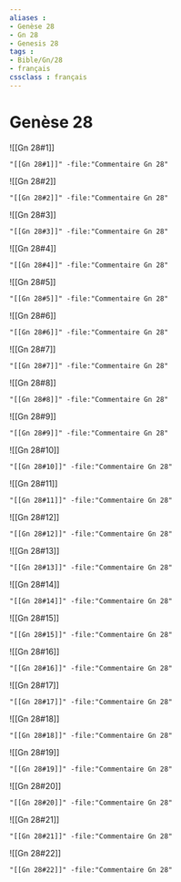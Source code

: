 ```yaml
---
aliases : 
- Genèse 28
- Gn 28
- Genesis 28
tags : 
- Bible/Gn/28
- français
cssclass : français
---
```


# Genèse 28

![[Gn 28#1]]

```query
"[[Gn 28#1]]" -file:"Commentaire Gn 28"
```

![[Gn 28#2]]

```query
"[[Gn 28#2]]" -file:"Commentaire Gn 28"
```

![[Gn 28#3]]

```query
"[[Gn 28#3]]" -file:"Commentaire Gn 28"
```

![[Gn 28#4]]

```query
"[[Gn 28#4]]" -file:"Commentaire Gn 28"
```

![[Gn 28#5]]

```query
"[[Gn 28#5]]" -file:"Commentaire Gn 28"
```

![[Gn 28#6]]

```query
"[[Gn 28#6]]" -file:"Commentaire Gn 28"
```

![[Gn 28#7]]

```query
"[[Gn 28#7]]" -file:"Commentaire Gn 28"
```

![[Gn 28#8]]

```query
"[[Gn 28#8]]" -file:"Commentaire Gn 28"
```

![[Gn 28#9]]

```query
"[[Gn 28#9]]" -file:"Commentaire Gn 28"
```

![[Gn 28#10]]

```query
"[[Gn 28#10]]" -file:"Commentaire Gn 28"
```

![[Gn 28#11]]

```query
"[[Gn 28#11]]" -file:"Commentaire Gn 28"
```

![[Gn 28#12]]

```query
"[[Gn 28#12]]" -file:"Commentaire Gn 28"
```

![[Gn 28#13]]

```query
"[[Gn 28#13]]" -file:"Commentaire Gn 28"
```

![[Gn 28#14]]

```query
"[[Gn 28#14]]" -file:"Commentaire Gn 28"
```

![[Gn 28#15]]

```query
"[[Gn 28#15]]" -file:"Commentaire Gn 28"
```

![[Gn 28#16]]

```query
"[[Gn 28#16]]" -file:"Commentaire Gn 28"
```

![[Gn 28#17]]

```query
"[[Gn 28#17]]" -file:"Commentaire Gn 28"
```

![[Gn 28#18]]

```query
"[[Gn 28#18]]" -file:"Commentaire Gn 28"
```

![[Gn 28#19]]

```query
"[[Gn 28#19]]" -file:"Commentaire Gn 28"
```

![[Gn 28#20]]

```query
"[[Gn 28#20]]" -file:"Commentaire Gn 28"
```

![[Gn 28#21]]

```query
"[[Gn 28#21]]" -file:"Commentaire Gn 28"
```

![[Gn 28#22]]

```query
"[[Gn 28#22]]" -file:"Commentaire Gn 28"
```

